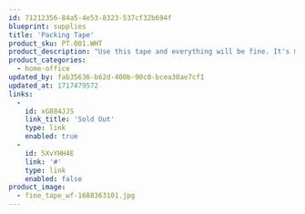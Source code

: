 ```yaml
---
id: 71212356-84a5-4e53-8323-537cf32b694f
blueprint: supplies
title: 'Packing Tape'
product_sku: PT.001.WHT
product_description: "Use this tape and everything will be fine. It's made from paper not plastic, which is a little better for that planet we all live on. Likewise, it uses a water-activated adhesive to do its sticking - so make sure you have the appropriate applicator, otherwise it'd be a bit like making out with a giant postage stamp for an afternoon."
product_categories:
  - home-office
updated_by: fab35636-b62d-400b-90c0-bcea30ae7cf1
updated_at: 1717479572
links:
  -
    id: xG884JJS
    link_title: 'Sold Out'
    type: link
    enabled: true
  -
    id: 5XvYHH4E
    link: '#'
    type: link
    enabled: false
product_image:
  - fine_tape_wf-1688363101.jpg
---
```

